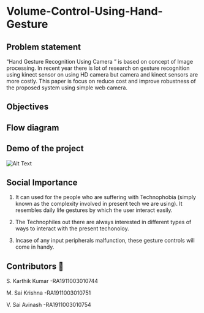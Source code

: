 <!--
<html>
  <h1> Preinstalled Packages</h1>
  <ol>
    <li >Python </li>
    <li> cv2 </li>
    <li> media pipe </li>
    <li> ctypes </li>
    <li> comtypes </li>
    <li> numpy </li>
  </ol>
</html>
-->
  
# Volume-Control-Using-Hand-Gesture

## Problem statement 
“Hand Gesture Recognition Using
Camera ” is based on concept of Image
processing. In recent year there is lot of
research on gesture recognition using
kinect sensor on using HD camera but
camera and kinect sensors are more costly.
This paper is focus on reduce cost and
improve robustness of the proposed
system using simple web camera.
## Objectives
## Flow diagram 
## Demo of the project
![Alt Text](https://www.section.io/engineering-education/creating-a-hand-gesture-volume-controller-using-python-and-pycharm/results.gif)
## Social Importance
1. It can used for the people who are suffering with Technophobia (simply known as the complexity involved in present tech we are using). It resembles daily life     gestures by which the user interact easily.

2. The Technophiles out there are always interested in different types of ways to interact with the present techonoloy.

3. Incase of any input peripherals malfunction, these gesture controls will come in handy.

## Contributors 🤝
S. Karthik Kumar -RA1911003010744

M. Sai Krishna -RA1911003010751

V. Sai Avinash -RA1911003010754
